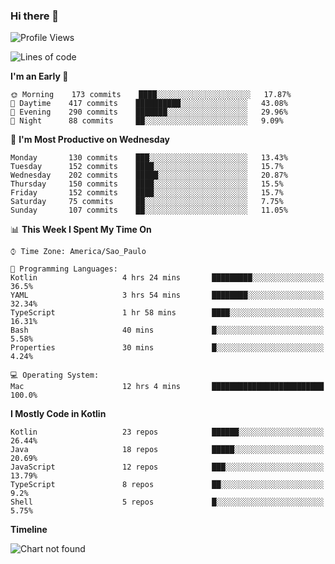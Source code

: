 ### Hi there 👋

<!--
**fernandonogueira/fernandonogueira** is a ✨ _special_ ✨ repository because its `README.md` (this file) appears on your GitHub profile.

Here are some ideas to get you started:

- 🔭 I’m currently working on ...
- 🌱 I’m currently learning ...
- 👯 I’m looking to collaborate on ...
- 🤔 I’m looking for help with ...
- 💬 Ask me about ...
- 📫 How to reach me: ...
- 😄 Pronouns: ...
- ⚡ Fun fact: ...
-->

<!--START_SECTION:waka-->
![Profile Views](http://img.shields.io/badge/Profile%20Views-0-blue)

![Lines of code](https://img.shields.io/badge/From%20Hello%20World%20I%27ve%20Written-466674%20lines%20of%20code-blue)

**I'm an Early 🐤** 

```text
🌞 Morning    173 commits    ████░░░░░░░░░░░░░░░░░░░░░   17.87% 
🌆 Daytime    417 commits    ██████████░░░░░░░░░░░░░░░   43.08% 
🌃 Evening    290 commits    ███████░░░░░░░░░░░░░░░░░░   29.96% 
🌙 Night      88 commits     ██░░░░░░░░░░░░░░░░░░░░░░░   9.09%

```
📅 **I'm Most Productive on Wednesday** 

```text
Monday       130 commits    ███░░░░░░░░░░░░░░░░░░░░░░   13.43% 
Tuesday      152 commits    ████░░░░░░░░░░░░░░░░░░░░░   15.7% 
Wednesday    202 commits    █████░░░░░░░░░░░░░░░░░░░░   20.87% 
Thursday     150 commits    ████░░░░░░░░░░░░░░░░░░░░░   15.5% 
Friday       152 commits    ████░░░░░░░░░░░░░░░░░░░░░   15.7% 
Saturday     75 commits     ██░░░░░░░░░░░░░░░░░░░░░░░   7.75% 
Sunday       107 commits    ██░░░░░░░░░░░░░░░░░░░░░░░   11.05%

```


📊 **This Week I Spent My Time On** 

```text
⌚︎ Time Zone: America/Sao_Paulo

💬 Programming Languages: 
Kotlin                   4 hrs 24 mins       █████████░░░░░░░░░░░░░░░░   36.5% 
YAML                     3 hrs 54 mins       ████████░░░░░░░░░░░░░░░░░   32.34% 
TypeScript               1 hr 58 mins        ████░░░░░░░░░░░░░░░░░░░░░   16.31% 
Bash                     40 mins             █░░░░░░░░░░░░░░░░░░░░░░░░   5.58% 
Properties               30 mins             █░░░░░░░░░░░░░░░░░░░░░░░░   4.24%

💻 Operating System: 
Mac                      12 hrs 4 mins       █████████████████████████   100.0%

```

**I Mostly Code in Kotlin** 

```text
Kotlin                   23 repos            ██████░░░░░░░░░░░░░░░░░░░   26.44% 
Java                     18 repos            █████░░░░░░░░░░░░░░░░░░░░   20.69% 
JavaScript               12 repos            ███░░░░░░░░░░░░░░░░░░░░░░   13.79% 
TypeScript               8 repos             ██░░░░░░░░░░░░░░░░░░░░░░░   9.2% 
Shell                    5 repos             █░░░░░░░░░░░░░░░░░░░░░░░░   5.75%

```


**Timeline**

![Chart not found](https://raw.githubusercontent.com/fernandonogueira/fernandonogueira/master/charts/bar_graph.png) 


<!--END_SECTION:waka-->
